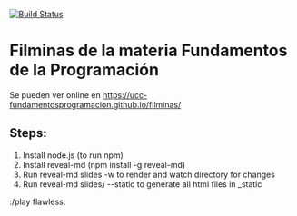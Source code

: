 [![Build Status](https://travis-ci.org/ucc-fundamentosprogramacio/filminas.svg?branch=master)](https://travis-ci.org/ucc-fundamentosprogramacio/filminas)

Filminas de la materia Fundamentos de la Programación
====================================================

Se pueden ver online en https://ucc-fundamentosprogramacion.github.io/filminas/


Steps:
------

1. Install node.js (to run npm)
2. Install reveal-md (npm install -g reveal-md)
3. Run reveal-md slides -w to render and watch directory for changes
4. Run reveal-md slides/ --static to generate all html files in _static

:/play flawless:
